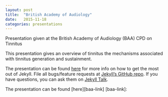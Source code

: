 ```yaml
---
layout: post
title:  "British Academy of Audiology"
date:   2015-11-18 
categories: presentations
---
```

Presentation given at the British Academy of Audiology (BAA) CPD on Tinnitus

This presentation gives an overview of tinnitus the mechanisms associated with tinnitus generation and sustainment.

The presentation can be found [here][jekyll-docs] for more info on how to get the most out of Jekyll. File all bugs/feature requests at [Jekyll’s GitHub repo][jekyll-gh]. If you have questions, you can ask them on [Jekyll Talk][jekyll-talk].

[jekyll-docs]: https://www.slideshare.net/richardgault/baa-talk
[jekyll-gh]:   https://github.com/jekyll/jekyll
[jekyll-talk]: https://talk.jekyllrb.com/

The presentation can be found [here][baa-link] 
[baa-link]: 
